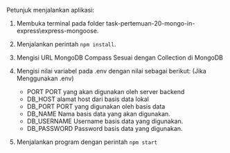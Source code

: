 Petunjuk menjalankan aplikasi:

1. Membuka terminal pada folder task-pertemuan-20-mongo-in-express\express-mongoose.

2. Menjalankan perintah `npm install`.

3. Mengisi URL MongoDB Compass Sesuai dengan Collection di MongoDB

5. Mengisi nilai variabel pada .env dengan nilai sebagai berikut: (Jika Menggunakan .env)

   - PORT
     PORT yang akan digunakan oleh server backend
   - DB_HOST
     alamat host dari basis data lokal
   - DB_PORT
     PORT yang digunakan oleh basis data
   - DB_NAME
     Nama basis data yang akan digunakan.
   - DB_USERNAME
     Username basis data yang digunakan.
   - DB_PASSWORD
     Password basis data yang digunakan.

6. Menjalankan program dengan perintah `npm start`

